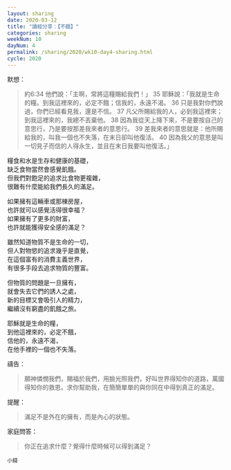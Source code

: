 ```yaml
---
layout: sharing
date: 2020-03-12
title: "讀經分享：【不餓】"
categories: sharing
weekNum: 10
dayNum: 4
permalink: /sharing/2020/wk10-day4-sharing.html
cycle: 2020
---
```


默想：
>約6:34 他們說：「主啊，常將這糧賜給我們！」 35 耶穌說：「我就是生命的糧。到我這裡來的，必定不餓；信我的，永遠不渴。 36 只是我對你們說過，你們已經看見我，還是不信。 37 凡父所賜給我的人，必到我這裡來；到我這裡來的，我總不丟棄他。 38 因為我從天上降下來，不是要按自己的意思行，乃是要按那差我來者的意思行。 39 差我來者的意思就是：他所賜給我的，叫我一個也不失落，在末日卻叫他復活。 40 因為我父的意思是叫一切見子而信的人得永生，並且在末日我要叫他復活。」  
  
糧食和水是生存和健康的基礎，  
缺乏食物當然會感覺飢餓。  
但我們對飽足的追求比食物更複雜，  
很難有什麼能給我們長久的滿足。  

如果擁有這輛車或那棟房屋，  
也許就可以感覺活得很幸福？  
如果擁有了更多的財富，  
也許就能獲得安全感的滿足？  

雖然知道物質不是生命的一切，  
但人對物慾的追求幾乎是直覺，  
在這個富有的消費主義世界，  
有很多手段去追求物質的豐富。  

但物質的問題是一旦擁有，  
就會失去它們的誘人之處，  
新的目標又會吸引人的精力，  
繼續沒有窮盡的飢餓之旅。  

耶穌就是生命的糧，  
到他這裡來的，必定不餓，  
信他的，永遠不渴，  
在他手裡的一個也不失落。  

禱告：
>願神憐憫我們，賜福於我們，用臉光照我們，好叫世界得知你的道路，萬國得知你的救恩。求你幫助我，在簡簡單單的與你同在中得到真正的滿足。  

提醒：
>滿足不是外在的擁有，而是內心的狀態。  

家庭問答：
>你正在追求什麼？覺得什麼時候可以得到滿足？  

`小錢`  

